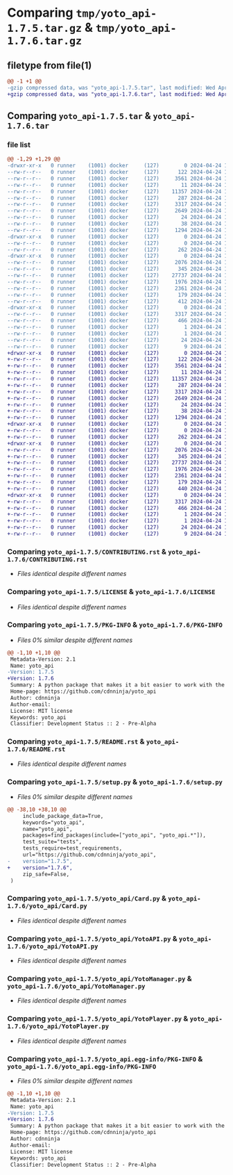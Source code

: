 # Comparing `tmp/yoto_api-1.7.5.tar.gz` & `tmp/yoto_api-1.7.6.tar.gz`

## filetype from file(1)

```diff
@@ -1 +1 @@
-gzip compressed data, was "yoto_api-1.7.5.tar", last modified: Wed Apr 24 13:32:47 2024, max compression
+gzip compressed data, was "yoto_api-1.7.6.tar", last modified: Wed Apr 24 14:01:20 2024, max compression
```

## Comparing `yoto_api-1.7.5.tar` & `yoto_api-1.7.6.tar`

### file list

```diff
@@ -1,29 +1,29 @@
-drwxr-xr-x   0 runner    (1001) docker     (127)        0 2024-04-24 13:32:47.917886 yoto_api-1.7.5/
--rw-r--r--   0 runner    (1001) docker     (127)      122 2024-04-24 13:32:23.000000 yoto_api-1.7.5/AUTHORS.rst
--rw-r--r--   0 runner    (1001) docker     (127)     3561 2024-04-24 13:32:23.000000 yoto_api-1.7.5/CONTRIBUTING.rst
--rw-r--r--   0 runner    (1001) docker     (127)       11 2024-04-24 13:32:23.000000 yoto_api-1.7.5/HISTORY.rst
--rw-r--r--   0 runner    (1001) docker     (127)    11357 2024-04-24 13:32:23.000000 yoto_api-1.7.5/LICENSE
--rw-r--r--   0 runner    (1001) docker     (127)      287 2024-04-24 13:32:23.000000 yoto_api-1.7.5/MANIFEST.in
--rw-r--r--   0 runner    (1001) docker     (127)     3317 2024-04-24 13:32:47.913886 yoto_api-1.7.5/PKG-INFO
--rw-r--r--   0 runner    (1001) docker     (127)     2649 2024-04-24 13:32:23.000000 yoto_api-1.7.5/README.rst
--rw-r--r--   0 runner    (1001) docker     (127)       24 2024-04-24 13:32:23.000000 yoto_api-1.7.5/requirements.txt
--rw-r--r--   0 runner    (1001) docker     (127)       38 2024-04-24 13:32:47.917886 yoto_api-1.7.5/setup.cfg
--rw-r--r--   0 runner    (1001) docker     (127)     1294 2024-04-24 13:32:39.000000 yoto_api-1.7.5/setup.py
-drwxr-xr-x   0 runner    (1001) docker     (127)        0 2024-04-24 13:32:47.913886 yoto_api-1.7.5/tests/
--rw-r--r--   0 runner    (1001) docker     (127)        0 2024-04-24 13:32:23.000000 yoto_api-1.7.5/tests/__init__.py
--rw-r--r--   0 runner    (1001) docker     (127)      262 2024-04-24 13:32:23.000000 yoto_api-1.7.5/tests/login_test.py
-drwxr-xr-x   0 runner    (1001) docker     (127)        0 2024-04-24 13:32:47.913886 yoto_api-1.7.5/yoto_api/
--rw-r--r--   0 runner    (1001) docker     (127)     2076 2024-04-24 13:32:23.000000 yoto_api-1.7.5/yoto_api/Card.py
--rw-r--r--   0 runner    (1001) docker     (127)      345 2024-04-24 13:32:23.000000 yoto_api-1.7.5/yoto_api/Token.py
--rw-r--r--   0 runner    (1001) docker     (127)    27737 2024-04-24 13:32:23.000000 yoto_api-1.7.5/yoto_api/YotoAPI.py
--rw-r--r--   0 runner    (1001) docker     (127)     1976 2024-04-24 13:32:23.000000 yoto_api-1.7.5/yoto_api/YotoManager.py
--rw-r--r--   0 runner    (1001) docker     (127)     2361 2024-04-24 13:32:23.000000 yoto_api-1.7.5/yoto_api/YotoPlayer.py
--rw-r--r--   0 runner    (1001) docker     (127)      179 2024-04-24 13:32:23.000000 yoto_api-1.7.5/yoto_api/__init__.py
--rw-r--r--   0 runner    (1001) docker     (127)      412 2024-04-24 13:32:23.000000 yoto_api-1.7.5/yoto_api/const.py
-drwxr-xr-x   0 runner    (1001) docker     (127)        0 2024-04-24 13:32:47.913886 yoto_api-1.7.5/yoto_api.egg-info/
--rw-r--r--   0 runner    (1001) docker     (127)     3317 2024-04-24 13:32:47.000000 yoto_api-1.7.5/yoto_api.egg-info/PKG-INFO
--rw-r--r--   0 runner    (1001) docker     (127)      466 2024-04-24 13:32:47.000000 yoto_api-1.7.5/yoto_api.egg-info/SOURCES.txt
--rw-r--r--   0 runner    (1001) docker     (127)        1 2024-04-24 13:32:47.000000 yoto_api-1.7.5/yoto_api.egg-info/dependency_links.txt
--rw-r--r--   0 runner    (1001) docker     (127)        1 2024-04-24 13:32:47.000000 yoto_api-1.7.5/yoto_api.egg-info/not-zip-safe
--rw-r--r--   0 runner    (1001) docker     (127)       24 2024-04-24 13:32:47.000000 yoto_api-1.7.5/yoto_api.egg-info/requires.txt
--rw-r--r--   0 runner    (1001) docker     (127)        9 2024-04-24 13:32:47.000000 yoto_api-1.7.5/yoto_api.egg-info/top_level.txt
+drwxr-xr-x   0 runner    (1001) docker     (127)        0 2024-04-24 14:01:20.778581 yoto_api-1.7.6/
+-rw-r--r--   0 runner    (1001) docker     (127)      122 2024-04-24 14:00:52.000000 yoto_api-1.7.6/AUTHORS.rst
+-rw-r--r--   0 runner    (1001) docker     (127)     3561 2024-04-24 14:00:52.000000 yoto_api-1.7.6/CONTRIBUTING.rst
+-rw-r--r--   0 runner    (1001) docker     (127)       11 2024-04-24 14:00:52.000000 yoto_api-1.7.6/HISTORY.rst
+-rw-r--r--   0 runner    (1001) docker     (127)    11357 2024-04-24 14:00:52.000000 yoto_api-1.7.6/LICENSE
+-rw-r--r--   0 runner    (1001) docker     (127)      287 2024-04-24 14:00:52.000000 yoto_api-1.7.6/MANIFEST.in
+-rw-r--r--   0 runner    (1001) docker     (127)     3317 2024-04-24 14:01:20.778581 yoto_api-1.7.6/PKG-INFO
+-rw-r--r--   0 runner    (1001) docker     (127)     2649 2024-04-24 14:00:52.000000 yoto_api-1.7.6/README.rst
+-rw-r--r--   0 runner    (1001) docker     (127)       24 2024-04-24 14:00:52.000000 yoto_api-1.7.6/requirements.txt
+-rw-r--r--   0 runner    (1001) docker     (127)       38 2024-04-24 14:01:20.778581 yoto_api-1.7.6/setup.cfg
+-rw-r--r--   0 runner    (1001) docker     (127)     1294 2024-04-24 14:01:11.000000 yoto_api-1.7.6/setup.py
+drwxr-xr-x   0 runner    (1001) docker     (127)        0 2024-04-24 14:01:20.778581 yoto_api-1.7.6/tests/
+-rw-r--r--   0 runner    (1001) docker     (127)        0 2024-04-24 14:00:52.000000 yoto_api-1.7.6/tests/__init__.py
+-rw-r--r--   0 runner    (1001) docker     (127)      262 2024-04-24 14:00:52.000000 yoto_api-1.7.6/tests/login_test.py
+drwxr-xr-x   0 runner    (1001) docker     (127)        0 2024-04-24 14:01:20.778581 yoto_api-1.7.6/yoto_api/
+-rw-r--r--   0 runner    (1001) docker     (127)     2076 2024-04-24 14:00:52.000000 yoto_api-1.7.6/yoto_api/Card.py
+-rw-r--r--   0 runner    (1001) docker     (127)      345 2024-04-24 14:00:52.000000 yoto_api-1.7.6/yoto_api/Token.py
+-rw-r--r--   0 runner    (1001) docker     (127)    27737 2024-04-24 14:00:52.000000 yoto_api-1.7.6/yoto_api/YotoAPI.py
+-rw-r--r--   0 runner    (1001) docker     (127)     1976 2024-04-24 14:00:52.000000 yoto_api-1.7.6/yoto_api/YotoManager.py
+-rw-r--r--   0 runner    (1001) docker     (127)     2361 2024-04-24 14:00:52.000000 yoto_api-1.7.6/yoto_api/YotoPlayer.py
+-rw-r--r--   0 runner    (1001) docker     (127)      179 2024-04-24 14:00:52.000000 yoto_api-1.7.6/yoto_api/__init__.py
+-rw-r--r--   0 runner    (1001) docker     (127)      440 2024-04-24 14:00:52.000000 yoto_api-1.7.6/yoto_api/const.py
+drwxr-xr-x   0 runner    (1001) docker     (127)        0 2024-04-24 14:01:20.778581 yoto_api-1.7.6/yoto_api.egg-info/
+-rw-r--r--   0 runner    (1001) docker     (127)     3317 2024-04-24 14:01:20.000000 yoto_api-1.7.6/yoto_api.egg-info/PKG-INFO
+-rw-r--r--   0 runner    (1001) docker     (127)      466 2024-04-24 14:01:20.000000 yoto_api-1.7.6/yoto_api.egg-info/SOURCES.txt
+-rw-r--r--   0 runner    (1001) docker     (127)        1 2024-04-24 14:01:20.000000 yoto_api-1.7.6/yoto_api.egg-info/dependency_links.txt
+-rw-r--r--   0 runner    (1001) docker     (127)        1 2024-04-24 14:01:20.000000 yoto_api-1.7.6/yoto_api.egg-info/not-zip-safe
+-rw-r--r--   0 runner    (1001) docker     (127)       24 2024-04-24 14:01:20.000000 yoto_api-1.7.6/yoto_api.egg-info/requires.txt
+-rw-r--r--   0 runner    (1001) docker     (127)        9 2024-04-24 14:01:20.000000 yoto_api-1.7.6/yoto_api.egg-info/top_level.txt
```

### Comparing `yoto_api-1.7.5/CONTRIBUTING.rst` & `yoto_api-1.7.6/CONTRIBUTING.rst`

 * *Files identical despite different names*

### Comparing `yoto_api-1.7.5/LICENSE` & `yoto_api-1.7.6/LICENSE`

 * *Files identical despite different names*

### Comparing `yoto_api-1.7.5/PKG-INFO` & `yoto_api-1.7.6/PKG-INFO`

 * *Files 0% similar despite different names*

```diff
@@ -1,10 +1,10 @@
 Metadata-Version: 2.1
 Name: yoto_api
-Version: 1.7.5
+Version: 1.7.6
 Summary: A python package that makes it a bit easier to work with the yoto play API. Not associated with Yoto in any way.
 Home-page: https://github.com/cdnninja/yoto_api
 Author: cdnninja
 Author-email: 
 License: MIT license
 Keywords: yoto_api
 Classifier: Development Status :: 2 - Pre-Alpha
```

### Comparing `yoto_api-1.7.5/README.rst` & `yoto_api-1.7.6/README.rst`

 * *Files identical despite different names*

### Comparing `yoto_api-1.7.5/setup.py` & `yoto_api-1.7.6/setup.py`

 * *Files 0% similar despite different names*

```diff
@@ -38,10 +38,10 @@
     include_package_data=True,
     keywords="yoto_api",
     name="yoto_api",
     packages=find_packages(include=["yoto_api", "yoto_api.*"]),
     test_suite="tests",
     tests_require=test_requirements,
     url="https://github.com/cdnninja/yoto_api",
-    version="1.7.5",
+    version="1.7.6",
     zip_safe=False,
 )
```

### Comparing `yoto_api-1.7.5/yoto_api/Card.py` & `yoto_api-1.7.6/yoto_api/Card.py`

 * *Files identical despite different names*

### Comparing `yoto_api-1.7.5/yoto_api/YotoAPI.py` & `yoto_api-1.7.6/yoto_api/YotoAPI.py`

 * *Files identical despite different names*

### Comparing `yoto_api-1.7.5/yoto_api/YotoManager.py` & `yoto_api-1.7.6/yoto_api/YotoManager.py`

 * *Files identical despite different names*

### Comparing `yoto_api-1.7.5/yoto_api/YotoPlayer.py` & `yoto_api-1.7.6/yoto_api/YotoPlayer.py`

 * *Files identical despite different names*

### Comparing `yoto_api-1.7.5/yoto_api.egg-info/PKG-INFO` & `yoto_api-1.7.6/yoto_api.egg-info/PKG-INFO`

 * *Files 0% similar despite different names*

```diff
@@ -1,10 +1,10 @@
 Metadata-Version: 2.1
 Name: yoto_api
-Version: 1.7.5
+Version: 1.7.6
 Summary: A python package that makes it a bit easier to work with the yoto play API. Not associated with Yoto in any way.
 Home-page: https://github.com/cdnninja/yoto_api
 Author: cdnninja
 Author-email: 
 License: MIT license
 Keywords: yoto_api
 Classifier: Development Status :: 2 - Pre-Alpha
```


